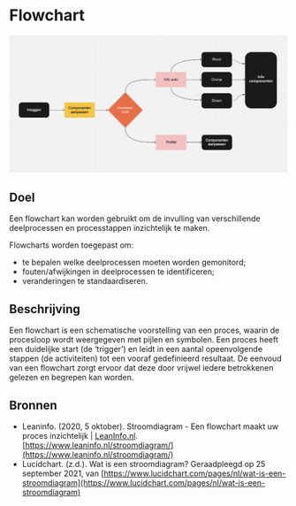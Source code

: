 # Flowchart

![](<../.gitbook/assets/image (7) (1) (1).png>)

## Doel

Een flowchart kan worden gebruikt om de invulling van verschillende deelprocessen en processtappen inzichtelijk te maken.

Flowcharts worden toegepast om:

* te bepalen welke deelprocessen moeten worden gemonitord;
* fouten/afwijkingen in deelprocessen te identificeren;
* veranderingen te standaardiseren.

## Beschrijving

Een flowchart is een schematische voorstelling van een proces, waarin de procesloop wordt weergegeven met pijlen en symbolen. Een proces heeft een duidelijke start (de ‘trigger’) en leidt in een aantal opeenvolgende stappen (de activiteiten) tot een vooraf gedefinieerd resultaat. De eenvoud van een flowchart zorgt ervoor dat deze door vrijwel iedere betrokkenen gelezen en begrepen kan worden.

## Bronnen

* Leaninfo. (2020, 5 oktober). Stroomdiagram - Een flowchart maakt uw proces inzichtelijk | [LeanInfo.nl](http://leaninfo.nl). [https://www.leaninfo.nl/stroomdiagram/](https://www.leaninfo.nl/stroomdiagram/)
* Lucidchart. (z.d.). Wat is een stroomdiagram? Geraadpleegd op 25 september 2021, van [https://www.lucidchart.com/pages/nl/wat-is-een-stroomdiagram](https://www.lucidchart.com/pages/nl/wat-is-een-stroomdiagram)
